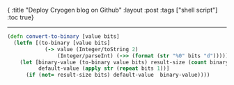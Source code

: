 {
 :title "Deploy Cryogen blog on Github"
 :layout :post
 :tags  ["shell script"]
 :toc true}

---

```clojure
(defn convert-to-binary [value bits]
  (letfn [(to-binary [value bits] 
            (-> value (Integer/toString 2)
                (Integer/parseInt) (->> (format (str "%0" bits "d")))))]
    (let [binary-value (to-binary value bits) result-size (count binary-value)
          default-value (apply str (repeat bits 1))]
      (if (not= result-size bits) default-value  binary-value))))
```
